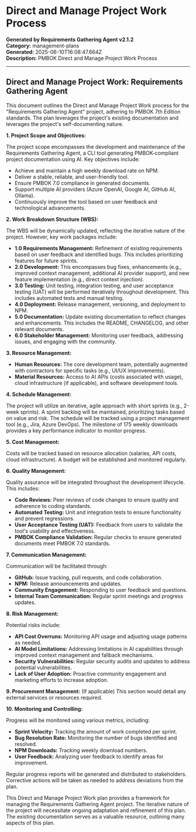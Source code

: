 # Direct and Manage Project Work Process

**Generated by Requirements Gathering Agent v2.1.2**  
**Category:** management-plans  
**Generated:** 2025-06-10T16:08:47.664Z  
**Description:** PMBOK Direct and Manage Project Work Process

---

## Direct and Manage Project Work: Requirements Gathering Agent

This document outlines the Direct and Manage Project Work process for the "Requirements Gathering Agent" project, adhering to PMBOK 7th Edition standards.  The plan leverages the project's existing documentation and leverages the project's self-documenting nature.

**1. Project Scope and Objectives:**

The project scope encompasses the development and maintenance of the Requirements Gathering Agent, a CLI tool generating PMBOK-compliant project documentation using AI.  Key objectives include:

* Achieve and maintain a high weekly download rate on NPM.
* Deliver a stable, reliable, and user-friendly tool.
* Ensure PMBOK 7.0 compliance in generated documents.
* Support multiple AI providers (Azure OpenAI, Google AI, GitHub AI, Ollama).
* Continuously improve the tool based on user feedback and technological advancements.

**2. Work Breakdown Structure (WBS):**

The WBS will be dynamically updated, reflecting the iterative nature of the project.  However, key work packages include:

* **1.0 Requirements Management:**  Refinement of existing requirements based on user feedback and identified bugs.  This includes prioritizing features for future sprints.
* **2.0 Development:** This encompasses bug fixes, enhancements (e.g., improved context management, additional AI provider support), and new feature implementation (e.g., direct context injection).
* **3.0 Testing:** Unit testing, integration testing, and user acceptance testing (UAT) will be performed iteratively throughout development.  This includes automated tests and manual testing.
* **4.0 Deployment:**  Release management, versioning, and deployment to NPM.
* **5.0 Documentation:** Update existing documentation to reflect changes and enhancements.  This includes the README, CHANGELOG, and other relevant documents.
* **6.0 Stakeholder Management:** Monitoring user feedback, addressing issues, and engaging with the community.

**3. Resource Management:**

* **Human Resources:** The core development team, potentially augmented with contractors for specific tasks (e.g., UI/UX improvements).
* **Material Resources:** Access to AI APIs (costs associated with usage), cloud infrastructure (if applicable), and software development tools.

**4. Schedule Management:**

The project will utilize an iterative, agile approach with short sprints (e.g., 2-week sprints).  A sprint backlog will be maintained, prioritizing tasks based on value and risk.  The schedule will be tracked using a project management tool (e.g., Jira, Azure DevOps).  The milestone of 175 weekly downloads provides a key performance indicator to monitor progress.

**5. Cost Management:**

Costs will be tracked based on resource allocation (salaries, API costs, cloud infrastructure).  A budget will be established and monitored regularly.

**6. Quality Management:**

Quality assurance will be integrated throughout the development lifecycle. This includes:

* **Code Reviews:** Peer reviews of code changes to ensure quality and adherence to coding standards.
* **Automated Testing:** Unit and integration tests to ensure functionality and prevent regressions.
* **User Acceptance Testing (UAT):**  Feedback from users to validate the tool's usability and effectiveness.
* **PMBOK Compliance Validation:**  Regular checks to ensure generated documents meet PMBOK 7.0 standards.

**7. Communication Management:**

Communication will be facilitated through:

* **GitHub:**  Issue tracking, pull requests, and code collaboration.
* **NPM:**  Release announcements and updates.
* **Community Engagement:**  Responding to user feedback and questions.
* **Internal Team Communication:** Regular sprint meetings and progress updates.

**8. Risk Management:**

Potential risks include:

* **API Cost Overruns:**  Monitoring API usage and adjusting usage patterns as needed.
* **AI Model Limitations:**  Addressing limitations in AI capabilities through improved context management and fallback mechanisms.
* **Security Vulnerabilities:**  Regular security audits and updates to address potential vulnerabilities.
* **Lack of User Adoption:**  Proactive community engagement and marketing efforts to increase adoption.

**9. Procurement Management:** (If applicable)  This section would detail any external services or resources required.

**10. Monitoring and Controlling:**

Progress will be monitored using various metrics, including:

* **Sprint Velocity:**  Tracking the amount of work completed per sprint.
* **Bug Resolution Rate:**  Monitoring the number of bugs identified and resolved.
* **NPM Downloads:**  Tracking weekly download numbers.
* **User Feedback:**  Analyzing user feedback to identify areas for improvement.

Regular progress reports will be generated and distributed to stakeholders.  Corrective actions will be taken as needed to address deviations from the plan.


This Direct and Manage Project Work plan provides a framework for managing the Requirements Gathering Agent project. The iterative nature of the project will necessitate ongoing adaptation and refinement of this plan.  The existing documentation serves as a valuable resource, outlining many aspects of this plan.
